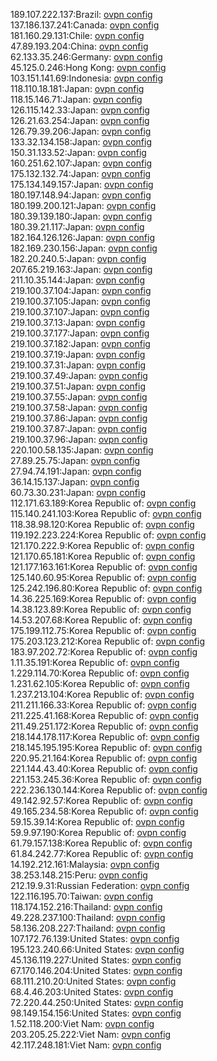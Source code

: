 189.107.222.137:Brazil: [ovpn config](vpn/189_107_222_137.ovpn)  
137.186.137.241:Canada: [ovpn config](vpn/137_186_137_241.ovpn)  
181.160.29.131:Chile: [ovpn config](vpn/181_160_29_131.ovpn)  
47.89.193.204:China: [ovpn config](vpn/47_89_193_204.ovpn)  
62.133.35.246:Germany: [ovpn config](vpn/62_133_35_246.ovpn)  
45.125.0.246:Hong Kong: [ovpn config](vpn/45_125_0_246.ovpn)  
103.151.141.69:Indonesia: [ovpn config](vpn/103_151_141_69.ovpn)  
118.110.18.181:Japan: [ovpn config](vpn/118_110_18_181.ovpn)  
118.15.146.71:Japan: [ovpn config](vpn/118_15_146_71.ovpn)  
126.115.142.33:Japan: [ovpn config](vpn/126_115_142_33.ovpn)  
126.21.63.254:Japan: [ovpn config](vpn/126_21_63_254.ovpn)  
126.79.39.206:Japan: [ovpn config](vpn/126_79_39_206.ovpn)  
133.32.134.158:Japan: [ovpn config](vpn/133_32_134_158.ovpn)  
150.31.133.52:Japan: [ovpn config](vpn/150_31_133_52.ovpn)  
160.251.62.107:Japan: [ovpn config](vpn/160_251_62_107.ovpn)  
175.132.132.74:Japan: [ovpn config](vpn/175_132_132_74.ovpn)  
175.134.149.157:Japan: [ovpn config](vpn/175_134_149_157.ovpn)  
180.197.148.94:Japan: [ovpn config](vpn/180_197_148_94.ovpn)  
180.199.200.121:Japan: [ovpn config](vpn/180_199_200_121.ovpn)  
180.39.139.180:Japan: [ovpn config](vpn/180_39_139_180.ovpn)  
180.39.21.117:Japan: [ovpn config](vpn/180_39_21_117.ovpn)  
182.164.126.126:Japan: [ovpn config](vpn/182_164_126_126.ovpn)  
182.169.230.156:Japan: [ovpn config](vpn/182_169_230_156.ovpn)  
182.20.240.5:Japan: [ovpn config](vpn/182_20_240_5.ovpn)  
207.65.219.163:Japan: [ovpn config](vpn/207_65_219_163.ovpn)  
211.10.35.144:Japan: [ovpn config](vpn/211_10_35_144.ovpn)  
219.100.37.104:Japan: [ovpn config](vpn/219_100_37_104.ovpn)  
219.100.37.105:Japan: [ovpn config](vpn/219_100_37_105.ovpn)  
219.100.37.107:Japan: [ovpn config](vpn/219_100_37_107.ovpn)  
219.100.37.13:Japan: [ovpn config](vpn/219_100_37_13.ovpn)  
219.100.37.177:Japan: [ovpn config](vpn/219_100_37_177.ovpn)  
219.100.37.182:Japan: [ovpn config](vpn/219_100_37_182.ovpn)  
219.100.37.19:Japan: [ovpn config](vpn/219_100_37_19.ovpn)  
219.100.37.31:Japan: [ovpn config](vpn/219_100_37_31.ovpn)  
219.100.37.49:Japan: [ovpn config](vpn/219_100_37_49.ovpn)  
219.100.37.51:Japan: [ovpn config](vpn/219_100_37_51.ovpn)  
219.100.37.55:Japan: [ovpn config](vpn/219_100_37_55.ovpn)  
219.100.37.58:Japan: [ovpn config](vpn/219_100_37_58.ovpn)  
219.100.37.86:Japan: [ovpn config](vpn/219_100_37_86.ovpn)  
219.100.37.87:Japan: [ovpn config](vpn/219_100_37_87.ovpn)  
219.100.37.96:Japan: [ovpn config](vpn/219_100_37_96.ovpn)  
220.100.58.135:Japan: [ovpn config](vpn/220_100_58_135.ovpn)  
27.89.25.75:Japan: [ovpn config](vpn/27_89_25_75.ovpn)  
27.94.74.191:Japan: [ovpn config](vpn/27_94_74_191.ovpn)  
36.14.15.137:Japan: [ovpn config](vpn/36_14_15_137.ovpn)  
60.73.30.231:Japan: [ovpn config](vpn/60_73_30_231.ovpn)  
112.171.63.189:Korea Republic of: [ovpn config](vpn/112_171_63_189.ovpn)  
115.140.241.103:Korea Republic of: [ovpn config](vpn/115_140_241_103.ovpn)  
118.38.98.120:Korea Republic of: [ovpn config](vpn/118_38_98_120.ovpn)  
119.192.223.224:Korea Republic of: [ovpn config](vpn/119_192_223_224.ovpn)  
121.170.222.9:Korea Republic of: [ovpn config](vpn/121_170_222_9.ovpn)  
121.170.65.181:Korea Republic of: [ovpn config](vpn/121_170_65_181.ovpn)  
121.177.163.161:Korea Republic of: [ovpn config](vpn/121_177_163_161.ovpn)  
125.140.60.95:Korea Republic of: [ovpn config](vpn/125_140_60_95.ovpn)  
125.242.196.80:Korea Republic of: [ovpn config](vpn/125_242_196_80.ovpn)  
14.36.225.169:Korea Republic of: [ovpn config](vpn/14_36_225_169.ovpn)  
14.38.123.89:Korea Republic of: [ovpn config](vpn/14_38_123_89.ovpn)  
14.53.207.68:Korea Republic of: [ovpn config](vpn/14_53_207_68.ovpn)  
175.199.112.75:Korea Republic of: [ovpn config](vpn/175_199_112_75.ovpn)  
175.203.123.212:Korea Republic of: [ovpn config](vpn/175_203_123_212.ovpn)  
183.97.202.72:Korea Republic of: [ovpn config](vpn/183_97_202_72.ovpn)  
1.11.35.191:Korea Republic of: [ovpn config](vpn/1_11_35_191.ovpn)  
1.229.114.70:Korea Republic of: [ovpn config](vpn/1_229_114_70.ovpn)  
1.231.62.105:Korea Republic of: [ovpn config](vpn/1_231_62_105.ovpn)  
1.237.213.104:Korea Republic of: [ovpn config](vpn/1_237_213_104.ovpn)  
211.211.166.33:Korea Republic of: [ovpn config](vpn/211_211_166_33.ovpn)  
211.225.41.168:Korea Republic of: [ovpn config](vpn/211_225_41_168.ovpn)  
211.49.251.172:Korea Republic of: [ovpn config](vpn/211_49_251_172.ovpn)  
218.144.178.117:Korea Republic of: [ovpn config](vpn/218_144_178_117.ovpn)  
218.145.195.195:Korea Republic of: [ovpn config](vpn/218_145_195_195.ovpn)  
220.95.21.164:Korea Republic of: [ovpn config](vpn/220_95_21_164.ovpn)  
221.144.43.40:Korea Republic of: [ovpn config](vpn/221_144_43_40.ovpn)  
221.153.245.36:Korea Republic of: [ovpn config](vpn/221_153_245_36.ovpn)  
222.236.130.144:Korea Republic of: [ovpn config](vpn/222_236_130_144.ovpn)  
49.142.92.57:Korea Republic of: [ovpn config](vpn/49_142_92_57.ovpn)  
49.165.234.58:Korea Republic of: [ovpn config](vpn/49_165_234_58.ovpn)  
59.15.39.14:Korea Republic of: [ovpn config](vpn/59_15_39_14.ovpn)  
59.9.97.190:Korea Republic of: [ovpn config](vpn/59_9_97_190.ovpn)  
61.79.157.138:Korea Republic of: [ovpn config](vpn/61_79_157_138.ovpn)  
61.84.242.77:Korea Republic of: [ovpn config](vpn/61_84_242_77.ovpn)  
14.192.212.161:Malaysia: [ovpn config](vpn/14_192_212_161.ovpn)  
38.253.148.215:Peru: [ovpn config](vpn/38_253_148_215.ovpn)  
212.19.9.31:Russian Federation: [ovpn config](vpn/212_19_9_31.ovpn)  
122.116.195.70:Taiwan: [ovpn config](vpn/122_116_195_70.ovpn)  
118.174.152.216:Thailand: [ovpn config](vpn/118_174_152_216.ovpn)  
49.228.237.100:Thailand: [ovpn config](vpn/49_228_237_100.ovpn)  
58.136.208.227:Thailand: [ovpn config](vpn/58_136_208_227.ovpn)  
107.172.76.139:United States: [ovpn config](vpn/107_172_76_139.ovpn)  
195.123.240.66:United States: [ovpn config](vpn/195_123_240_66.ovpn)  
45.136.119.227:United States: [ovpn config](vpn/45_136_119_227.ovpn)  
67.170.146.204:United States: [ovpn config](vpn/67_170_146_204.ovpn)  
68.111.210.20:United States: [ovpn config](vpn/68_111_210_20.ovpn)  
68.4.46.203:United States: [ovpn config](vpn/68_4_46_203.ovpn)  
72.220.44.250:United States: [ovpn config](vpn/72_220_44_250.ovpn)  
98.149.154.156:United States: [ovpn config](vpn/98_149_154_156.ovpn)  
1.52.118.200:Viet Nam: [ovpn config](vpn/1_52_118_200.ovpn)  
203.205.25.222:Viet Nam: [ovpn config](vpn/203_205_25_222.ovpn)  
42.117.248.181:Viet Nam: [ovpn config](vpn/42_117_248_181.ovpn)  
